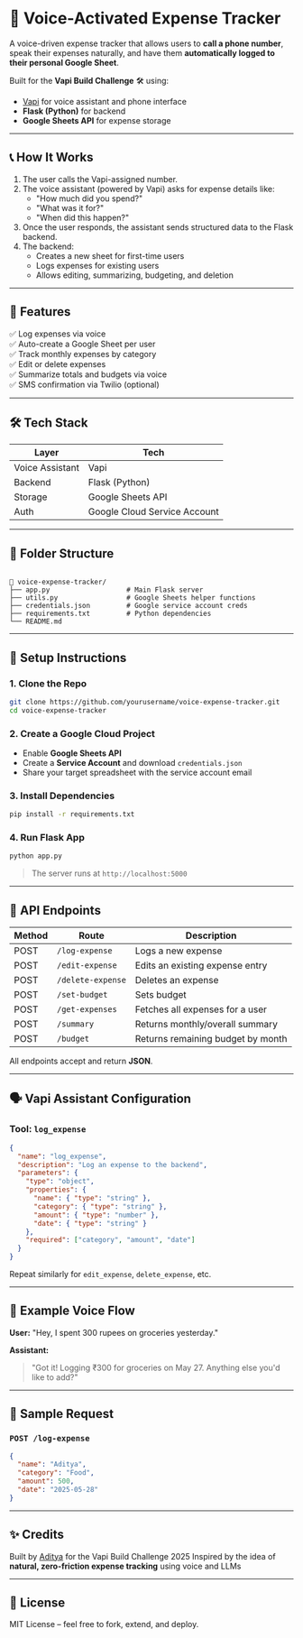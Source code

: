 # 🧾 Voice-Activated Expense Tracker

A voice-driven expense tracker that allows users to **call a phone number**, speak their expenses naturally, and have them **automatically logged to their personal Google Sheet**.

Built for the **Vapi Build Challenge** 🛠️ using:

- [Vapi](https://vapi.ai/) for voice assistant and phone interface
- **Flask (Python)** for backend
- **Google Sheets API** for expense storage

---

## 📞 How It Works

1. The user calls the Vapi-assigned number.
2. The voice assistant (powered by Vapi) asks for expense details like:
   - "How much did you spend?"
   - "What was it for?"
   - "When did this happen?"
3. Once the user responds, the assistant sends structured data to the Flask backend.
4. The backend:
   - Creates a new sheet for first-time users
   - Logs expenses for existing users
   - Allows editing, summarizing, budgeting, and deletion

---

## 🔧 Features

✅ Log expenses via voice  
✅ Auto-create a Google Sheet per user  
✅ Track monthly expenses by category  
✅ Edit or delete expenses  
✅ Summarize totals and budgets via voice  
✅ SMS confirmation via Twilio (optional)

---

## 🛠️ Tech Stack

| Layer           | Tech                         |
| --------------- | ---------------------------- |
| Voice Assistant | Vapi                         |
| Backend         | Flask (Python)               |
| Storage         | Google Sheets API            |
| Auth            | Google Cloud Service Account |

---

## 📂 Folder Structure

```

📁 voice-expense-tracker/
├── app.py                   # Main Flask server
├── utils.py                 # Google Sheets helper functions
├── credentials.json         # Google service account creds
├── requirements.txt         # Python dependencies
└── README.md

```

---

## 🔐 Setup Instructions

### 1. Clone the Repo

```bash
git clone https://github.com/yourusername/voice-expense-tracker.git
cd voice-expense-tracker
```

### 2. Create a Google Cloud Project

- Enable **Google Sheets API**
- Create a **Service Account** and download `credentials.json`
- Share your target spreadsheet with the service account email

### 3. Install Dependencies

```bash
pip install -r requirements.txt
```

### 4. Run Flask App

```bash
python app.py
```

> The server runs at `http://localhost:5000`

---

## 🔌 API Endpoints

| Method | Route             | Description                       |
| ------ | ----------------- | --------------------------------- |
| POST   | `/log-expense`    | Logs a new expense                |
| POST   | `/edit-expense`   | Edits an existing expense entry   |
| POST   | `/delete-expense` | Deletes an expense                |
| POST   | `/set-budget`     | Sets budget                       |
| POST   | `/get-expenses`   | Fetches all expenses for a user   |
| POST   | `/summary`        | Returns monthly/overall summary   |
| POST   | `/budget`         | Returns remaining budget by month |

All endpoints accept and return **JSON**.

---

## 🗣️ Vapi Assistant Configuration

### Tool: `log_expense`

```json
{
  "name": "log_expense",
  "description": "Log an expense to the backend",
  "parameters": {
    "type": "object",
    "properties": {
      "name": { "type": "string" },
      "category": { "type": "string" },
      "amount": { "type": "number" },
      "date": { "type": "string" }
    },
    "required": ["category", "amount", "date"]
  }
}
```

Repeat similarly for `edit_expense`, `delete_expense`, etc.

---

## 🚀 Example Voice Flow

**User:** "Hey, I spent 300 rupees on groceries yesterday."

**Assistant:**

> "Got it! Logging ₹300 for groceries on May 27. Anything else you'd like to add?"

---

## 🧪 Sample Request

### `POST /log-expense`

```json
{
  "name": "Aditya",
  "category": "Food",
  "amount": 500,
  "date": "2025-05-28"
}
```

---

## ✨ Credits

Built by [Aditya](https://github.com/Paulie-Aditya) for the Vapi Build Challenge 2025
Inspired by the idea of **natural, zero-friction expense tracking** using voice and LLMs

---

## 📜 License

MIT License – feel free to fork, extend, and deploy.
